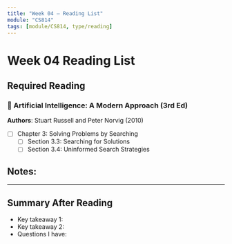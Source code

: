 ```yaml
---
title: "Week 04 — Reading List"
module: "CS814"
tags: [module/CS814, type/reading]
---
```


# Week 04 Reading List

## Required Reading

### 📖 Artificial Intelligence: A Modern Approach (3rd Ed)
**Authors**: Stuart Russell and Peter Norvig (2010)

- [ ] Chapter 3: Solving Problems by Searching
  - [ ] Section 3.3: Searching for Solutions
  - [ ] Section 3.4: Uninformed Search Strategies

**Notes**:
-

---

## Summary After Reading
- Key takeaway 1:
- Key takeaway 2:
- Questions I have:

